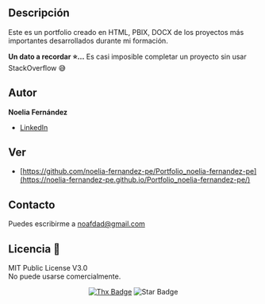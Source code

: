 ## Descripción

Este es un portfolio creado en HTML, PBIX, DOCX de los proyectos más importantes desarrollados durante mi formación.

<strong>Un dato a recordar ⭐️...</strong> Es casi imposible completar un proyecto sin usar StackOverflow 😅<br>

## Autor  
**Noelia Fernández**
* [LinkedIn](https://www.linkedin.com/in/noelia-fernández-pe)

## Ver
* [https://github.com/noelia-fernandez-pe/Portfolio_noelia-fernandez-pe](https://noelia-fernandez-pe.github.io/Portfolio_noelia-fernandez-pe/)

## Contacto
Puedes escribirme a noafdad@gmail.com

## Licencia 📝

MIT Public License V3.0         
No puede usarse comercialmente.

<div align="center">
<a href="https://saythanks.io/to/erwin.lejeune15%40gmail.com?style=flat-square"><img src="https://img.shields.io/badge/Agradece-!-1EAEDB.svg?style=flat-square" alt="Thx Badge"/></a>
<img src="https://img.shields.io/static/v1?label=%F0%9F%8C%9F&message=Si%20es%20Util&style=style=flat&color=BC4E99" alt="Star Badge"/><br>

